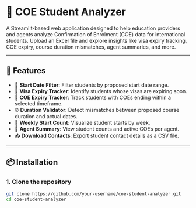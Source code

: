 # 📘 COE Student Analyzer

A Streamlit-based web application designed to help education providers and agents analyze Confirmation of Enrolment (COE) data for international students. Upload an Excel file and explore insights like visa expiry tracking, COE expiry, course duration mismatches, agent summaries, and more.

---

## 🚀 Features

- 📆 **Start Date Filter**: Filter students by proposed start date range.
- 🛂 **Visa Expiry Tracker**: Identify students whose visas are expiring soon.
- 📝 **COE Expiry Tracker**: Track students with COEs ending within a selected timeframe.
- ⏰ **Duration Validator**: Detect mismatches between proposed course duration and actual dates.
- 📅 **Weekly Start Count**: Visualize student starts by week.
- 👤 **Agent Summary**: View student counts and active COEs per agent.
- 📥 **Download Contacts**: Export student contact details as a CSV file.

---

## 📦 Installation

### 1. Clone the repository

```bash
git clone https://github.com/your-username/coe-student-analyzer.git
cd coe-student-analyzer
